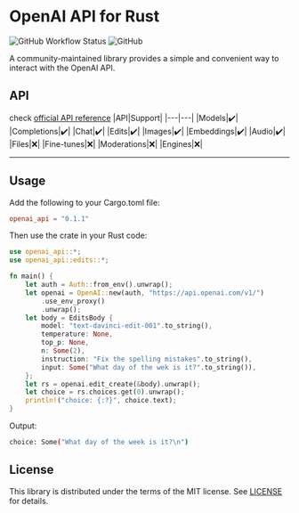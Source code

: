 # OpenAI API for Rust

![GitHub Workflow Status](https://img.shields.io/github/actions/workflow/status/openai-rs/openai-api/rust.yml?style=flat-square)
![GitHub](https://img.shields.io/github/license/openai-rs/openai-api?style=flat-square)

A community-maintained library provides a simple and convenient way to interact with the OpenAI API.

## API

check [official API reference](https://platform.openai.com/docs/api-reference)
|API|Support|
|---|---|
|Models|✔️|
|Completions|✔️|
|Chat|✔️|
|Edits|✔️|
|Images|✔️|
|Embeddings|✔️|
|Audio|✔️|
|Files|❌|
|Fine-tunes|❌|
|Moderations|❌|
|Engines|❌|
___

## Usage

Add the following to your Cargo.toml file:

```toml
openai_api = "0.1.1"
```

Then use the crate in your Rust code:

```rust
use openai_api::*;
use openai_api::edits::*;

fn main() {
    let auth = Auth::from_env().unwrap();
    let openai = OpenAI::new(auth, "https://api.openai.com/v1/")
        .use_env_proxy()
        .unwrap();
    let body = EditsBody {
        model: "text-davinci-edit-001".to_string(),
        temperature: None,
        top_p: None,
        n: Some(2),
        instruction: "Fix the spelling mistakes".to_string(),
        input: Some("What day of the wek is it?".to_string()),
    };
    let rs = openai.edit_create(&body).unwrap();
    let choice = rs.choices.get(0).unwrap();
    println!("choice: {:?}", choice.text);
}
```

Output:

```bash
choice: Some("What day of the week is it?\n")
```

## License

This library is distributed under the terms of the MIT license. See [LICENSE](LICENSE) for details.
